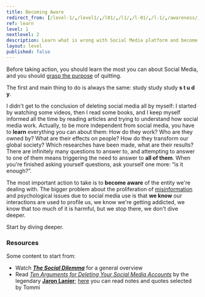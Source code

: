 ```yaml
---
title: Becoming Aware
redirect_from: [/level-1/,/level1/,/l01/,/l1/,/l-01/,/l-1/,/awareness/,/learn/]
ref: learn
level: 1
nextlevel: 2
description: Learn what is wrong with Social Media platform and become more concious
layout: level
published: false
---
```

Before taking action, you should learn the most you can about Social Media, and you should [grasp the purpose](/why) of quitting.

The first and main thing to do is always the same: study study study  **s t u d y**.

I didn't get to the conclusion of deleting social media all by myself: I started by watching some videos, then I read some books, and I keep myself informed all the time by reading articles and trying to understand how social media work. Actually, to be more independent from social media, you have to **learn** everything you can about them: How do they work? Who are they owned by? What are their effects on people? How do they transform our global society? Which researches have been made, what are their results? There are infinitely many questions to answer to, and attempting to answer to one of them means triggering the need to answer to **all of them**. When you're finished asking yourself questions, ask yourself one more: “is it enough?”.

The most important action to take is to **become aware** of the entity we're dealing with. The bigger problem about the proliferation of [misinformation](/why#misinformation) and psychological issues due to social media use is that **we know** our interactions are used to profile us, we know we're getting addicted, we know that too much of it is harmful, but we stop there, we don't dive deeper.

Start by diving deeper.

### Resources

Some content to start from:

- Watch **[*The Social Dilemma*](https://thesocialdilemma.com "The Social Dilemma")** for a general overview
- Read [*Ten Arguments for Deleting Your Social Media Accounts*](http://jaronlanier.com/tenarguments.html "Ten Arguments For Deleting Your Social Media Accounts") by the legendary [**Jaron Lanier**](http://jaronlanier.com/general.html "Jaron Lanier official website"); [here](https://tommi.space/lanier-social-media-notes "Notes on “Ten Arguments”") you can read notes and quotes selected by Tommi 
